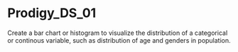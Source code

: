 # Prodigy_DS_01
Create a bar chart or histogram to visualize the distribution of a categorical or continous variable, such as distribution of age and genders in population.
